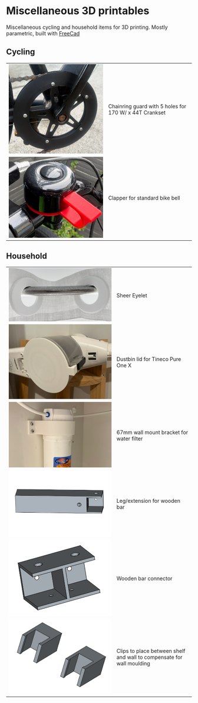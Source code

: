 # Miscellaneous 3D printables
Miscellaneous cycling and household items for 3D printing.
Mostly parametric, built with [FreeCad](https://github.com/FreeCAD/FreeCAD)


## Cycling
|||
|-|-|
|![Chainring](images/chainring.png)|Chainring guard with 5 holes for 170 W/ x 44T Crankset|
|![Bell Clapper](images/bike-bell-clapper.png)|Clapper for standard bike bell|

## Household
|||
|-|-|
|![Eyelet](images/sheer-eyelet.png)|Sheer Eyelet|
|![Dustbin](images/tinecolidnohole.png)|Dustbin lid for Tineco Pure One X|
|![Water Filter Bracket](images/bracket-installed.png)|67mm wall mount bracket for water filter|
|![Leg](images/leg.png)|Leg/extension for wooden bar|
|![Connector](images/connector.png)|Wooden bar connector|
|![Spacers](images/spacers.png)|Clips to place between shelf and wall to compensate for wall moulding|

